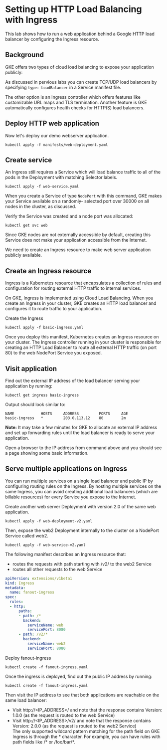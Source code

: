 # Setting up HTTP Load Balancing with Ingress
This lab shows how to run a web application behind a Google HTTP load balancer by configuring the Ingress resource.

## Background
GKE offers two types of cloud load balancing to expose your application publicly:

As discussed in pervious labs you can create TCP/UDP load balancers by specifying `type: LoadBalancer` in a Service manifest file. 

The other option is an Ingress controller which offers features like customizable URL maps and TLS termination. Another feature is GKE automatically configures health checks for HTTP(S) load balancers.

## Deploy HTTP web application 
Now let's deploy our demo webserver application. 
```
kubectl apply -f manifests/web-deployment.yaml
```

## Create service
An Ingress still requires a Service which will load balance traffic to all of the pods in the Deployment with matching Selector labels. 
```
kubectl apply -f web-service.yaml
```

When you create a Service of type `NodePort` with this command, GKE makes your Service available on a randomly- selected port over 30000 on all nodes in the cluster, as discussed.

Verify the Service was created and a node port was allocated:
```
kubectl get svc web
```

Since GKE nodes are not externally accessible by default, creating this Service does not make your application accessible from the Internet.

We need to create an Ingress resource to make web server application publicly available.

## Create an Ingress resource

Ingress is a Kubernetes resource that encapsulates a collection of rules and configuration for routing external HTTP traffic to internal services.

On GKE, Ingress is implemented using Cloud Load Balancing. When you create an Ingress in your cluster, GKE creates an HTTP load balancer and configures it to route traffic to your application.

Create the Ingress 
```
kubectl apply -f basic-ingress.yaml
```
Once you deploy this manifest, Kubernetes creates an Ingress resource on your cluster. The Ingress controller running in your cluster is responsible for creating an HTTP Load Balancer to route all external HTTP traffic (on port 80) to the web NodePort Service you exposed.

## Visit application

Find out the external IP address of the load balancer serving your application by running:
```
kubectl get ingress basic-ingress
```

Output should look similar to: 
```
NAME            HOSTS     ADDRESS         PORTS     AGE
basic-ingress   *         203.0.113.12    80        2m
```

**Note:**  It may take a few minutes for GKE to allocate an external IP address and set up forwarding rules until the load balancer is ready to serve your application. 

Open a browser to the IP address from command above and you should see a page showing some basic information. 

## Serve multiple applications on Ingress   
You can run multiple services on a single load balancer and public IP by configuring routing rules on the Ingress. By hosting multiple services on the same Ingress, you can avoid creating additional load balancers (which are billable resources) for every Service you expose to the Internet.

Create another web server Deployment with version 2.0 of the same web application.

```
kubectl apply -f web-deployment-v2.yaml
```

Then, expose the web2 Deployment internally to the cluster on a NodePort Service called web2.   
```
kubectl apply -f web-service-v2.yaml
```

The following manifest describes an Ingress resource that:   

* routes the requests with path starting with /v2/ to the web2 Service   
* routes all other requests to the web Service   

```yaml
apiVersion: extensions/v1beta1
kind: Ingress
metadata:
  name: fanout-ingress
spec:
  rules:
  - http:
      paths:
      - path: /*
        backend:
          serviceName: web
          servicePort: 8080
      - path: /v2/*
        backend:
          serviceName: web2
          servicePort: 8080
```

Deploy fanout-ingress
```
kubectl create -f fanout-ingress.yaml
```

Once the ingress is deployed, find out the public IP address by running:
```
kubectl create -f fanout-ingress.yaml
```

Then visit the IP address to see that both applications are reachable on the same load balancer:   

* Visit http://<IP_ADDRESS>/ and note that the response contains Version: 1.0.0 (as the request is routed to the web Service)   
* Visit http://<IP_ADDRESS>/v2/ and note that the response contains Version: 2.0.0 (as the request is routed to the web2 Service)   
The only supported wildcard pattern matching for the path field on GKE Ingress is through the * character. For example, you can have rules with path fields like /* or /foo/bar/*.   



